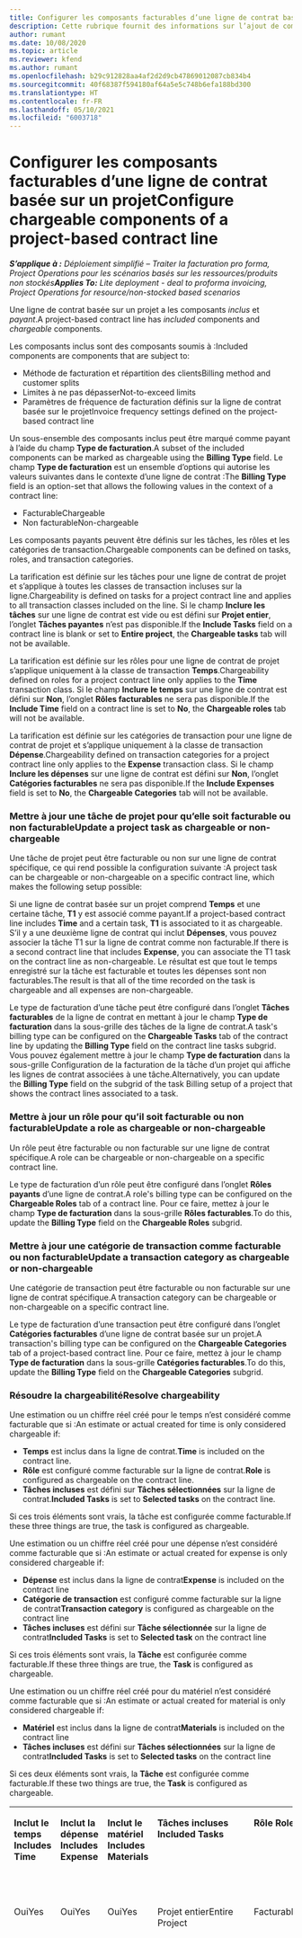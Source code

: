 ```yaml
---
title: Configurer les composants facturables d’une ligne de contrat basée sur un projet
description: Cette rubrique fournit des informations sur l’ajout de composants facturables aux lignes de contrat dans Project Operations.
author: rumant
ms.date: 10/08/2020
ms.topic: article
ms.reviewer: kfend
ms.author: rumant
ms.openlocfilehash: b29c912828aa4af2d2d9cb47869012087cb834b4
ms.sourcegitcommit: 40f68387f594180af64a5e5c748b6efa188bd300
ms.translationtype: HT
ms.contentlocale: fr-FR
ms.lasthandoff: 05/10/2021
ms.locfileid: "6003718"
---
```

# <a name="configure-chargeable-components-of-a-project-based-contract-line"></a><span data-ttu-id="6a28e-103">Configurer les composants facturables d’une ligne de contrat basée sur un projet</span><span class="sxs-lookup"><span data-stu-id="6a28e-103">Configure chargeable components of a project-based contract line</span></span>

<span data-ttu-id="6a28e-104">_**S’applique à :** Déploiement simplifié – Traiter la facturation pro forma, Project Operations pour les scénarios basés sur les ressources/produits non stockés_</span><span class="sxs-lookup"><span data-stu-id="6a28e-104">_**Applies To:** Lite deployment - deal to proforma invoicing, Project Operations for resource/non-stocked based scenarios_</span></span>

<span data-ttu-id="6a28e-105">Une ligne de contrat basée sur un projet a les composants *inclus* et *payant*.</span><span class="sxs-lookup"><span data-stu-id="6a28e-105">A project-based contract line has *included* components and *chargeable* components.</span></span>

<span data-ttu-id="6a28e-106">Les composants inclus sont des composants soumis à :</span><span class="sxs-lookup"><span data-stu-id="6a28e-106">Included components are components that are subject to:</span></span>

  - <span data-ttu-id="6a28e-107">Méthode de facturation et répartition des clients</span><span class="sxs-lookup"><span data-stu-id="6a28e-107">Billing method and customer splits</span></span>
  - <span data-ttu-id="6a28e-108">Limites à ne pas dépasser</span><span class="sxs-lookup"><span data-stu-id="6a28e-108">Not-to-exceed limits</span></span> 
  - <span data-ttu-id="6a28e-109">Paramètres de fréquence de facturation définis sur la ligne de contrat basée sur le projet</span><span class="sxs-lookup"><span data-stu-id="6a28e-109">Invoice frequency settings defined on the project-based contract line</span></span>

<span data-ttu-id="6a28e-110">Un sous-ensemble des composants inclus peut être marqué comme payant à l’aide du champ **Type de facturation**.</span><span class="sxs-lookup"><span data-stu-id="6a28e-110">A subset of the included components can be marked as chargeable using the **Billing Type** field.</span></span> <span data-ttu-id="6a28e-111">Le champ **Type de facturation** est un ensemble d’options qui autorise les valeurs suivantes dans le contexte d’une ligne de contrat :</span><span class="sxs-lookup"><span data-stu-id="6a28e-111">The **Billing Type** field is an option-set that allows the following values in the context of a contract line:</span></span>

  - <span data-ttu-id="6a28e-112">Facturable</span><span class="sxs-lookup"><span data-stu-id="6a28e-112">Chargeable</span></span>
  - <span data-ttu-id="6a28e-113">Non facturable</span><span class="sxs-lookup"><span data-stu-id="6a28e-113">Non-chargeable</span></span>

<span data-ttu-id="6a28e-114">Les composants payants peuvent être définis sur les tâches, les rôles et les catégories de transaction.</span><span class="sxs-lookup"><span data-stu-id="6a28e-114">Chargeable components can be defined on tasks, roles, and transaction categories.</span></span>

<span data-ttu-id="6a28e-115">La tarification est définie sur les tâches pour une ligne de contrat de projet et s’applique à toutes les classes de transaction incluses sur la ligne.</span><span class="sxs-lookup"><span data-stu-id="6a28e-115">Chargeability is defined on tasks for a project contract line and applies to all transaction classes included on the line.</span></span> <span data-ttu-id="6a28e-116">Si le champ **Inclure les tâches** sur une ligne de contrat est vide ou est défini sur **Projet entier**, l’onglet **Tâches payantes** n’est pas disponible.</span><span class="sxs-lookup"><span data-stu-id="6a28e-116">If the **Include Tasks** field on a contract line is blank or set to **Entire project**, the **Chargeable tasks** tab will not be available.</span></span>

<span data-ttu-id="6a28e-117">La tarification est définie sur les rôles pour une ligne de contrat de projet s’applique uniquement à la classe de transaction **Temps**.</span><span class="sxs-lookup"><span data-stu-id="6a28e-117">Chargeability defined on roles for a project contract line only applies to the **Time** transaction class.</span></span> <span data-ttu-id="6a28e-118">Si le champ **Inclure le temps** sur une ligne de contrat est défini sur **Non**, l’onglet **Rôles facturables** ne sera pas disponible.</span><span class="sxs-lookup"><span data-stu-id="6a28e-118">If the **Include Time** field on a contract line is set to **No**, the **Chargeable roles** tab will not be available.</span></span>

<span data-ttu-id="6a28e-119">La tarification est définie sur les catégories de transaction pour une ligne de contrat de projet et s’applique uniquement à la classe de transaction **Dépense**.</span><span class="sxs-lookup"><span data-stu-id="6a28e-119">Chargeability defined on transaction categories for a project contract line only applies to the **Expense** transaction class.</span></span> <span data-ttu-id="6a28e-120">Si le champ **Inclure les dépenses** sur une ligne de contrat est défini sur **Non**, l’onglet **Catégories facturables** ne sera pas disponible.</span><span class="sxs-lookup"><span data-stu-id="6a28e-120">If the **Include Expenses** field is set to **No**, the **Chargeable Categories** tab will not be available.</span></span>

### <a name="update-a-project-task-as-chargeable-or-non-chargeable"></a><span data-ttu-id="6a28e-121">Mettre à jour une tâche de projet pour qu’elle soit facturable ou non facturable</span><span class="sxs-lookup"><span data-stu-id="6a28e-121">Update a project task as chargeable or non-chargeable</span></span>

<span data-ttu-id="6a28e-122">Une tâche de projet peut être facturable ou non sur une ligne de contrat spécifique, ce qui rend possible la configuration suivante :</span><span class="sxs-lookup"><span data-stu-id="6a28e-122">A project task can be chargeable or non-chargeable on a specific contract line, which makes the following setup possible:</span></span>

<span data-ttu-id="6a28e-123">Si une ligne de contrat basée sur un projet comprend **Temps** et une certaine tâche, **T1** y est associé comme payant.</span><span class="sxs-lookup"><span data-stu-id="6a28e-123">If a project-based contract line includes **Time** and a certain task, **T1** is associated to it as chargeable.</span></span> <span data-ttu-id="6a28e-124">S’il y a une deuxième ligne de contrat qui inclut **Dépenses**, vous pouvez associer la tâche T1 sur la ligne de contrat comme non facturable.</span><span class="sxs-lookup"><span data-stu-id="6a28e-124">If there is a second contract line that includes **Expense**, you can associate the T1 task on the contract line as non-chargeable.</span></span> <span data-ttu-id="6a28e-125">Le résultat est que tout le temps enregistré sur la tâche est facturable et toutes les dépenses sont non facturables.</span><span class="sxs-lookup"><span data-stu-id="6a28e-125">The result is that all of the time recorded on the task is chargeable and all expenses are non-chargeable.</span></span>

<span data-ttu-id="6a28e-126">Le type de facturation d’une tâche peut être configuré dans l’onglet **Tâches facturables** de la ligne de contrat en mettant à jour le champ **Type de facturation** dans la sous-grille des tâches de la ligne de contrat.</span><span class="sxs-lookup"><span data-stu-id="6a28e-126">A task's billing type can be configured on the **Chargeable Tasks** tab of the contract line by updating the **Billing Type** field on the contract line tasks subgrid.</span></span> <span data-ttu-id="6a28e-127">Vous pouvez également mettre à jour le champ **Type de facturation** dans la sous-grille Configuration de la facturation de la tâche d’un projet qui affiche les lignes de contrat associées à une tâche.</span><span class="sxs-lookup"><span data-stu-id="6a28e-127">Alternatively, you can update the **Billing Type** field on the subgrid of the task Billing setup of a project that shows the contract lines associated to a task.</span></span>

### <a name="update-a-role-as-chargeable-or-non-chargeable"></a><span data-ttu-id="6a28e-128">Mettre à jour un rôle pour qu’il soit facturable ou non facturable</span><span class="sxs-lookup"><span data-stu-id="6a28e-128">Update a role as chargeable or non-chargeable</span></span>

<span data-ttu-id="6a28e-129">Un rôle peut être facturable ou non facturable sur une ligne de contrat spécifique.</span><span class="sxs-lookup"><span data-stu-id="6a28e-129">A role can be chargeable or non-chargeable on a specific contract line.</span></span>

<span data-ttu-id="6a28e-130">Le type de facturation d’un rôle peut être configuré dans l’onglet **Rôles payants** d’une ligne de contrat.</span><span class="sxs-lookup"><span data-stu-id="6a28e-130">A role's billing type can be configured on the **Chargeable Roles** tab of a contract line.</span></span> <span data-ttu-id="6a28e-131">Pour ce faire, mettez à jour le champ **Type de facturation** dans la sous-grille **Rôles facturables**.</span><span class="sxs-lookup"><span data-stu-id="6a28e-131">To do this, update the **Billing Type** field on the **Chargeable Roles** subgrid.</span></span>

### <a name="update-a-transaction-category-as-chargeable-or-non-chargeable"></a><span data-ttu-id="6a28e-132">Mettre à jour une catégorie de transaction comme facturable ou non facturable</span><span class="sxs-lookup"><span data-stu-id="6a28e-132">Update a transaction category as chargeable or non-chargeable</span></span>

<span data-ttu-id="6a28e-133">Une catégorie de transaction peut être facturable ou non facturable sur une ligne de contrat spécifique.</span><span class="sxs-lookup"><span data-stu-id="6a28e-133">A transaction category can be chargeable or non-chargeable on a specific contract line.</span></span>

<span data-ttu-id="6a28e-134">Le type de facturation d’une transaction peut être configuré dans l’onglet **Catégories facturables** d’une ligne de contrat basée sur un projet.</span><span class="sxs-lookup"><span data-stu-id="6a28e-134">A transaction's billing type can be configured on the **Chargeable Categories** tab of a project-based contract line.</span></span> <span data-ttu-id="6a28e-135">Pour ce faire, mettez à jour le champ **Type de facturation** dans la sous-grille **Catégories facturables**.</span><span class="sxs-lookup"><span data-stu-id="6a28e-135">To do this, update the **Billing Type** field on the **Chargeable Categories** subgrid.</span></span>

### <a name="resolve-chargeability"></a><span data-ttu-id="6a28e-136">Résoudre la chargeabilité</span><span class="sxs-lookup"><span data-stu-id="6a28e-136">Resolve chargeability</span></span>

<span data-ttu-id="6a28e-137">Une estimation ou un chiffre réel créé pour le temps n’est considéré comme facturable que si :</span><span class="sxs-lookup"><span data-stu-id="6a28e-137">An estimate or actual created for time is only considered chargeable if:</span></span>

   - <span data-ttu-id="6a28e-138">**Temps** est inclus dans la ligne de contrat.</span><span class="sxs-lookup"><span data-stu-id="6a28e-138">**Time** is included on the contract line.</span></span>
   - <span data-ttu-id="6a28e-139">**Rôle** est configuré comme facturable sur la ligne de contrat.</span><span class="sxs-lookup"><span data-stu-id="6a28e-139">**Role** is configured as chargeable on the contract line.</span></span>
   - <span data-ttu-id="6a28e-140">**Tâches incluses** est défini sur **Tâches sélectionnées** sur la ligne de contrat.</span><span class="sxs-lookup"><span data-stu-id="6a28e-140">**Included Tasks** is set to **Selected tasks** on the contract line.</span></span>
 
 <span data-ttu-id="6a28e-141">Si ces trois éléments sont vrais, la tâche est configurée comme facturable.</span><span class="sxs-lookup"><span data-stu-id="6a28e-141">If these three things are true, the task is configured as chargeable.</span></span> 

<span data-ttu-id="6a28e-142">Une estimation ou un chiffre réel créé pour une dépense n’est considéré comme facturable que si :</span><span class="sxs-lookup"><span data-stu-id="6a28e-142">An estimate or actual created for expense is only considered chargeable if:</span></span>

   - <span data-ttu-id="6a28e-143">**Dépense** est inclus dans la ligne de contrat</span><span class="sxs-lookup"><span data-stu-id="6a28e-143">**Expense** is included on the contract line</span></span>
   - <span data-ttu-id="6a28e-144">**Catégorie de transaction** est configuré comme facturable sur la ligne de contrat</span><span class="sxs-lookup"><span data-stu-id="6a28e-144">**Transaction category** is configured as chargeable on the contract line</span></span>
   - <span data-ttu-id="6a28e-145">**Tâches incluses** est défini sur **Tâche sélectionnée** sur la ligne de contrat</span><span class="sxs-lookup"><span data-stu-id="6a28e-145">**Included Tasks** is set to **Selected task** on the contract line</span></span>
  
 <span data-ttu-id="6a28e-146">Si ces trois éléments sont vrais, la **Tâche** est configurée comme facturable.</span><span class="sxs-lookup"><span data-stu-id="6a28e-146">If these three things are true, the **Task** is configured as chargeable.</span></span> 

<span data-ttu-id="6a28e-147">Une estimation ou un chiffre réel créé pour du matériel n’est considéré comme facturable que si :</span><span class="sxs-lookup"><span data-stu-id="6a28e-147">An estimate or actual created for material is only considered chargeable if:</span></span>

   - <span data-ttu-id="6a28e-148">**Matériel** est inclus dans la ligne de contrat</span><span class="sxs-lookup"><span data-stu-id="6a28e-148">**Materials** is included on the contract line</span></span>
   - <span data-ttu-id="6a28e-149">**Tâches incluses** est défini sur **Tâches sélectionnées** sur la ligne de contrat</span><span class="sxs-lookup"><span data-stu-id="6a28e-149">**Included Tasks** is set to **Selected tasks** on the contract line</span></span>

<span data-ttu-id="6a28e-150">Si ces deux éléments sont vrais, la **Tâche** est configurée comme facturable.</span><span class="sxs-lookup"><span data-stu-id="6a28e-150">If these two things are true, the **Task** is configured as chargeable.</span></span> 

<table border="0" cellspacing="0" cellpadding="0">
    <tbody>
        <tr>
            <td width="70" valign="top">
                <p><span data-ttu-id="6a28e-151">
                    <strong>Inclut le temps</strong>
                </span><span class="sxs-lookup"><span data-stu-id="6a28e-151">
                    <strong>Includes Time</strong>
                </span></span></p>
            </td>
            <td width="78" valign="top">
                <p><span data-ttu-id="6a28e-152">
                    <strong>Inclut la dépense</strong>
                    <strong></strong>
                </span><span class="sxs-lookup"><span data-stu-id="6a28e-152">
                    <strong>Includes Expense</strong>
                    <strong></strong>
                </span></span></p>
            </td>
            <td width="63" valign="top">
                <p><span data-ttu-id="6a28e-153">
                    <strong>Inclut le matériel</strong>
                    <strong></strong>
                </span><span class="sxs-lookup"><span data-stu-id="6a28e-153">
                    <strong>Includes Materials</strong>
                    <strong></strong>
                </span></span></p>
            </td>
            <td width="75" valign="top">
                <p><span data-ttu-id="6a28e-154">
                    <strong>Tâches incluses</strong>
                    <strong></strong>
                </span><span class="sxs-lookup"><span data-stu-id="6a28e-154">
                    <strong>Included Tasks</strong>
                    <strong></strong>
                </span></span></p>
            </td>
            <td width="65" valign="top">
                <p><span data-ttu-id="6a28e-155">
                    <strong>Rôle</strong>
                    <strong></strong>
                </span><span class="sxs-lookup"><span data-stu-id="6a28e-155">
                    <strong>Role</strong>
                    <strong></strong>
                </span></span></p>
            </td>
            <td width="70" valign="top">
                <p><span data-ttu-id="6a28e-156">
                    <strong>Catégorie</strong>
                    <strong></strong>
                </span><span class="sxs-lookup"><span data-stu-id="6a28e-156">
                    <strong>Category</strong>
                    <strong></strong>
                </span></span></p>
            </td>
            <td width="65" valign="top">
                <p><span data-ttu-id="6a28e-157">
                    <strong>Tâche</strong>
                    <strong></strong>
                </span><span class="sxs-lookup"><span data-stu-id="6a28e-157">
                    <strong>Task</strong>
                    <strong></strong>
                </span></span></p>
            </td>
            <td width="350" valign="top">
                <p><span data-ttu-id="6a28e-158">
                    <strong>Impact sur le fait que l’élément soit facturable</strong>
                </span><span class="sxs-lookup"><span data-stu-id="6a28e-158">
                    <strong>Chargeability impact</strong>
                </span></span></p>
            </td>
        </tr>
        <tr>
            <td width="70" valign="top">
                <p>
<span data-ttu-id="6a28e-159">Oui</span><span class="sxs-lookup"><span data-stu-id="6a28e-159">Yes</span></span> </p>
            </td>
            <td width="78" valign="top">
                <p>
<span data-ttu-id="6a28e-160">Oui</span><span class="sxs-lookup"><span data-stu-id="6a28e-160">Yes</span></span> </p>
            </td>
            <td width="63" valign="top">
                <p>
<span data-ttu-id="6a28e-161">Oui</span><span class="sxs-lookup"><span data-stu-id="6a28e-161">Yes</span></span> </p>
            </td>
            <td width="75" valign="top">
                <p>
<span data-ttu-id="6a28e-162">Projet entier</span><span class="sxs-lookup"><span data-stu-id="6a28e-162">Entire Project</span></span> </p>
            </td>
            <td width="65" valign="top">
                <p>
<span data-ttu-id="6a28e-163">Facturable</span><span class="sxs-lookup"><span data-stu-id="6a28e-163">Chargeable</span></span> </p>
            </td>
            <td width="70" valign="top">
                <p>
<span data-ttu-id="6a28e-164">Facturable</span><span class="sxs-lookup"><span data-stu-id="6a28e-164">Chargeable</span></span> </p>
            </td>
            <td width="65" valign="top">
                <p>
<span data-ttu-id="6a28e-165">Impossible à définir</span><span class="sxs-lookup"><span data-stu-id="6a28e-165">Can't be set</span></span> </p>
            </td>
            <td width="350" valign="top">
                <p>
<span data-ttu-id="6a28e-166">Facturation à partir du chiffre réel de temps : <strong>Facturable</strong>
                </span><span class="sxs-lookup"><span data-stu-id="6a28e-166">Billing on a time actual: <strong>Chargeable</strong>
                </span></span></p>
                <p>
<span data-ttu-id="6a28e-167">Type de facturation à partir du chiffre réel de dépenses : <strong>Facturable</strong>
                </span><span class="sxs-lookup"><span data-stu-id="6a28e-167">Billing type on expense actual: <strong>Chargeable</strong>
                </span></span></p>
                <p>
<span data-ttu-id="6a28e-168">Type de facturation à partir du chiffre réel de matériel : <strong>Facturable</strong>
                </span><span class="sxs-lookup"><span data-stu-id="6a28e-168">Billing type on material actual: <strong>Chargeable</strong>
                </span></span></p>
            </td>
        </tr>
        <tr>
            <td width="70" valign="top">
                <p>
<span data-ttu-id="6a28e-169">Oui</span><span class="sxs-lookup"><span data-stu-id="6a28e-169">Yes</span></span> </p>
            </td>
            <td width="78" valign="top">
                <p>
<span data-ttu-id="6a28e-170">Oui</span><span class="sxs-lookup"><span data-stu-id="6a28e-170">Yes</span></span> </p>
            </td>
            <td width="63" valign="top">
                <p>
<span data-ttu-id="6a28e-171">Oui</span><span class="sxs-lookup"><span data-stu-id="6a28e-171">Yes</span></span> </p>
            </td>
            <td width="75" valign="top">
                <p>
<span data-ttu-id="6a28e-172">Tâches sélectionnées uniquement</span><span class="sxs-lookup"><span data-stu-id="6a28e-172">Selected tasks only</span></span> </p>
            </td>
            <td width="65" valign="top">
                <p>
<span data-ttu-id="6a28e-173">Facturable</span><span class="sxs-lookup"><span data-stu-id="6a28e-173">Chargeable</span></span> </p>
            </td>
            <td width="70" valign="top">
                <p>
<span data-ttu-id="6a28e-174">Facturable</span><span class="sxs-lookup"><span data-stu-id="6a28e-174">Chargeable</span></span> </p>
            </td>
            <td width="65" valign="top">
                <p>
<span data-ttu-id="6a28e-175">Facturable</span><span class="sxs-lookup"><span data-stu-id="6a28e-175">Chargeable</span></span> </p>
            </td>
            <td width="350" valign="top">
                <p>
<span data-ttu-id="6a28e-176">Facturation à partir du chiffre réel de temps : <strong>Facturable</strong>
                </span><span class="sxs-lookup"><span data-stu-id="6a28e-176">Billing on a time actual: <strong>Chargeable</strong>
                </span></span></p>
                <p>
<span data-ttu-id="6a28e-177">Type de facturation à partir du chiffre réel de dépenses : <strong>Facturable</strong>
                </span><span class="sxs-lookup"><span data-stu-id="6a28e-177">Billing type on expense actual: <strong>Chargeable</strong>
                </span></span></p>
                <p>
<span data-ttu-id="6a28e-178">Type de facturation à partir du chiffre réel de matériel : <strong>Facturable</strong>
                </span><span class="sxs-lookup"><span data-stu-id="6a28e-178">Billing type on material actual: <strong>Chargeable</strong>
                </span></span></p>
            </td>
        </tr>
        <tr>
            <td width="70" valign="top">
                <p>
<span data-ttu-id="6a28e-179">Oui</span><span class="sxs-lookup"><span data-stu-id="6a28e-179">Yes</span></span> </p>
            </td>
            <td width="78" valign="top">
                <p>
<span data-ttu-id="6a28e-180">Oui</span><span class="sxs-lookup"><span data-stu-id="6a28e-180">Yes</span></span> </p>
            </td>
            <td width="63" valign="top">
                <p>
<span data-ttu-id="6a28e-181">Oui</span><span class="sxs-lookup"><span data-stu-id="6a28e-181">Yes</span></span> </p>
            </td>
            <td width="75" valign="top">
                <p>
<span data-ttu-id="6a28e-182">Tâches sélectionnées uniquement</span><span class="sxs-lookup"><span data-stu-id="6a28e-182">Selected tasks only</span></span> </p>
            </td>
            <td width="65" valign="top">
                <p><span data-ttu-id="6a28e-183">
                    <strong>Non facturable</strong>
                </span><span class="sxs-lookup"><span data-stu-id="6a28e-183">
                    <strong>Non - Chargeable</strong>
                </span></span></p>
            </td>
            <td width="70" valign="top">
                <p>
<span data-ttu-id="6a28e-184">Facturable</span><span class="sxs-lookup"><span data-stu-id="6a28e-184">Chargeable</span></span> </p>
            </td>
            <td width="65" valign="top">
                <p>
<span data-ttu-id="6a28e-185">Facturable</span><span class="sxs-lookup"><span data-stu-id="6a28e-185">Chargeable</span></span> </p>
            </td>
            <td width="350" valign="top">
                <p>
<span data-ttu-id="6a28e-186">Facturation à partir du chiffre réel de temps : <strong>Non facturable</strong>
                </span><span class="sxs-lookup"><span data-stu-id="6a28e-186">Billing on a time actual: <strong>Non-Chargeable</strong>
                </span></span></p>
                <p>
<span data-ttu-id="6a28e-187">Type de facturation sur les dépenses réelles : facturable</span><span class="sxs-lookup"><span data-stu-id="6a28e-187">Billing type on expense actual: Chargeable</span></span> </p>
                <p>
<span data-ttu-id="6a28e-188">Type de facturation à partir du chiffre réel de matériel : Facturable</span><span class="sxs-lookup"><span data-stu-id="6a28e-188">Billing type on material actual: Chargeable</span></span> </p>
            </td>
        </tr>
        <tr>
            <td width="70" valign="top">
                <p>
<span data-ttu-id="6a28e-189">Oui</span><span class="sxs-lookup"><span data-stu-id="6a28e-189">Yes</span></span> </p>
            </td>
            <td width="78" valign="top">
                <p>
<span data-ttu-id="6a28e-190">Oui</span><span class="sxs-lookup"><span data-stu-id="6a28e-190">Yes</span></span> </p>
            </td>
            <td width="63" valign="top">
                <p>
<span data-ttu-id="6a28e-191">Oui</span><span class="sxs-lookup"><span data-stu-id="6a28e-191">Yes</span></span> </p>
            </td>
            <td width="75" valign="top">
                <p>
<span data-ttu-id="6a28e-192">Tâches sélectionnées uniquement</span><span class="sxs-lookup"><span data-stu-id="6a28e-192">Selected tasks only</span></span> </p>
            </td>
            <td width="65" valign="top">
                <p>
<span data-ttu-id="6a28e-193">Facturable</span><span class="sxs-lookup"><span data-stu-id="6a28e-193">Chargeable</span></span> </p>
            </td>
            <td width="70" valign="top">
                <p>
<span data-ttu-id="6a28e-194">Facturable</span><span class="sxs-lookup"><span data-stu-id="6a28e-194">Chargeable</span></span> </p>
            </td>
            <td width="65" valign="top">
                <p><span data-ttu-id="6a28e-195">
                    <strong>Non facturable</strong>
                </span><span class="sxs-lookup"><span data-stu-id="6a28e-195">
                    <strong>Non-Chargeable</strong>
                </span></span></p>
            </td>
            <td width="350" valign="top">
                <p>
<span data-ttu-id="6a28e-196">Facturation à partir du chiffre réel de temps : <strong>Non facturable</strong>
                </span><span class="sxs-lookup"><span data-stu-id="6a28e-196">Billing on a time actual: <strong>Non-Chargeable</strong>
                </span></span></p>
                <p>
<span data-ttu-id="6a28e-197">Type de facturation à partir du chiffre réel de dépenses : <strong>Non facturable</strong>
                </span><span class="sxs-lookup"><span data-stu-id="6a28e-197">Billing type on expense actual: <strong>Non-Chargeable</strong>
                </span></span></p>
                <p>
<span data-ttu-id="6a28e-198">Type de facturation à partir du chiffre réel de matériel : <strong>Non facturable</strong>
                </span><span class="sxs-lookup"><span data-stu-id="6a28e-198">Billing type on material actual: <strong>Non-Chargeable</strong>
                </span></span></p>
            </td>
        </tr>
        <tr>
            <td width="70" valign="top">
                <p>
<span data-ttu-id="6a28e-199">Oui</span><span class="sxs-lookup"><span data-stu-id="6a28e-199">Yes</span></span> </p>
            </td>
            <td width="78" valign="top">
                <p>
<span data-ttu-id="6a28e-200">Oui</span><span class="sxs-lookup"><span data-stu-id="6a28e-200">Yes</span></span> </p>
            </td>
            <td width="63" valign="top">
                <p>
<span data-ttu-id="6a28e-201">Oui</span><span class="sxs-lookup"><span data-stu-id="6a28e-201">Yes</span></span> </p>
            </td>
            <td width="75" valign="top">
                <p>
<span data-ttu-id="6a28e-202">Tâches sélectionnées uniquement</span><span class="sxs-lookup"><span data-stu-id="6a28e-202">Selected tasks only</span></span> </p>
            </td>
            <td width="65" valign="top">
                <p><span data-ttu-id="6a28e-203">
                    <strong>Non facturable</strong>
                </span><span class="sxs-lookup"><span data-stu-id="6a28e-203">
                    <strong>Non-Chargeable</strong>
                </span></span></p>
            </td>
            <td width="70" valign="top">
                <p>
<span data-ttu-id="6a28e-204">Facturable</span><span class="sxs-lookup"><span data-stu-id="6a28e-204">Chargeable</span></span> </p>
            </td>
            <td width="65" valign="top">
                <p><span data-ttu-id="6a28e-205">
                    <strong>Non facturable</strong>
                </span><span class="sxs-lookup"><span data-stu-id="6a28e-205">
                    <strong>Non- Chargeable</strong>
                </span></span></p>
            </td>
            <td width="350" valign="top">
                <p>
<span data-ttu-id="6a28e-206">Facturation à partir du chiffre réel de temps : <strong>Non facturable</strong>
                </span><span class="sxs-lookup"><span data-stu-id="6a28e-206">Billing on a time actual: <strong>Non-Chargeable</strong>
                </span></span></p>
                <p>
<span data-ttu-id="6a28e-207">Type de facturation à partir du chiffre réel de dépenses : <strong>Non facturable</strong>
                </span><span class="sxs-lookup"><span data-stu-id="6a28e-207">Billing type on expense actual: <strong>Non-Chargeable</strong>
                </span></span></p>
                <p>
<span data-ttu-id="6a28e-208">Type de facturation à partir du chiffre réel de matériel : <strong>Non facturable</strong>
                </span><span class="sxs-lookup"><span data-stu-id="6a28e-208">Billing type on material actual: <strong> Non-Chargeable</strong>
                </span></span></p>
            </td>
        </tr>
        <tr>
            <td width="70" valign="top">
                <p>
<span data-ttu-id="6a28e-209">Oui</span><span class="sxs-lookup"><span data-stu-id="6a28e-209">Yes</span></span> </p>
            </td>
            <td width="78" valign="top">
                <p>
<span data-ttu-id="6a28e-210">Oui</span><span class="sxs-lookup"><span data-stu-id="6a28e-210">Yes</span></span> </p>
            </td>
            <td width="63" valign="top">
                <p>
<span data-ttu-id="6a28e-211">Oui</span><span class="sxs-lookup"><span data-stu-id="6a28e-211">Yes</span></span> </p>
            </td>
            <td width="75" valign="top">
                <p>
<span data-ttu-id="6a28e-212">Tâches sélectionnées uniquement</span><span class="sxs-lookup"><span data-stu-id="6a28e-212">Selected tasks only</span></span> </p>
            </td>
            <td width="65" valign="top">
                <p><span data-ttu-id="6a28e-213">
                    <strong>Non facturable</strong>
                </span><span class="sxs-lookup"><span data-stu-id="6a28e-213">
                    <strong>Non-Chargeable</strong>
                </span></span></p>
            </td>
            <td width="70" valign="top">
                <p><span data-ttu-id="6a28e-214">
                    <strong>Non facturable</strong>
                </span><span class="sxs-lookup"><span data-stu-id="6a28e-214">
                    <strong>Non-Chargeable</strong>
                </span></span></p>
            </td>
            <td width="65" valign="top">
                <p>
<span data-ttu-id="6a28e-215">Facturable</span><span class="sxs-lookup"><span data-stu-id="6a28e-215">Chargeable</span></span> </p>
            </td>
            <td width="350" valign="top">
                <p>
<span data-ttu-id="6a28e-216">Facturation à partir du chiffre réel de temps : <strong>Non facturable</strong>
                </span><span class="sxs-lookup"><span data-stu-id="6a28e-216">Billing on a time actual: <strong>Non-Chargeable</strong>
                </span></span></p>
                <p>
<span data-ttu-id="6a28e-217">Type de facturation à partir du chiffre réel de dépenses : <strong>Non facturable</strong>
                </span><span class="sxs-lookup"><span data-stu-id="6a28e-217">Billing type on expense actual: <strong> Non-Chargeable</strong>
                </span></span></p>
                <p>
<span data-ttu-id="6a28e-218">Type de facturation à partir du chiffre réel de matériel : Facturable</span><span class="sxs-lookup"><span data-stu-id="6a28e-218">Billing type on material actual: Chargeable</span></span> </p>
            </td>
        </tr>
        <tr>
            <td width="70" valign="top">
                <p><span data-ttu-id="6a28e-219">
                    <strong>No</strong>
                </span><span class="sxs-lookup"><span data-stu-id="6a28e-219">
                    <strong>No</strong>
                </span></span></p>
            </td>
            <td width="78" valign="top">
                <p>
<span data-ttu-id="6a28e-220">Oui</span><span class="sxs-lookup"><span data-stu-id="6a28e-220">Yes</span></span> </p>
            </td>
            <td width="63" valign="top">
                <p>
<span data-ttu-id="6a28e-221">Oui</span><span class="sxs-lookup"><span data-stu-id="6a28e-221">Yes</span></span> </p>
            </td>
            <td width="75" valign="top">
                <p>
<span data-ttu-id="6a28e-222">Projet entier</span><span class="sxs-lookup"><span data-stu-id="6a28e-222">Entire Project</span></span> </p>
            </td>
            <td width="65" valign="top">
                <p>
<span data-ttu-id="6a28e-223">Impossible à définir</span><span class="sxs-lookup"><span data-stu-id="6a28e-223">Can't be set</span></span> </p>
            </td>
            <td width="70" valign="top">
                <p><span data-ttu-id="6a28e-224">
                    <strong>Facturable</strong>
                </span><span class="sxs-lookup"><span data-stu-id="6a28e-224">
                    <strong>Chargeable</strong>
                </span></span></p>
            </td>
            <td width="65" valign="top">
                <p>
<span data-ttu-id="6a28e-225">Impossible à définir</span><span class="sxs-lookup"><span data-stu-id="6a28e-225">Can't be set</span></span> </p>
            </td>
            <td width="350" valign="top">
                <p>
<span data-ttu-id="6a28e-226">Facturation à partir du chiffre réel de temps : <strong>Non disponible</strong>
                </span><span class="sxs-lookup"><span data-stu-id="6a28e-226">Billing on a time actual: <strong>Not available</strong>
                </span></span></p>
                <p>
<span data-ttu-id="6a28e-227">Type de facturation sur les dépenses réelles : facturable</span><span class="sxs-lookup"><span data-stu-id="6a28e-227">Billing type on expense actual: Chargeable</span></span> </p>
                <p>
<span data-ttu-id="6a28e-228">Type de facturation à partir du chiffre réel de matériel : Facturable</span><span class="sxs-lookup"><span data-stu-id="6a28e-228">Billing type on material actual: Chargeable</span></span> </p>
            </td>
        </tr>
        <tr>
            <td width="70" valign="top">
                <p><span data-ttu-id="6a28e-229">
                    <strong>No</strong>
                </span><span class="sxs-lookup"><span data-stu-id="6a28e-229">
                    <strong>No</strong>
                </span></span></p>
            </td>
            <td width="78" valign="top">
                <p>
<span data-ttu-id="6a28e-230">Oui</span><span class="sxs-lookup"><span data-stu-id="6a28e-230">Yes</span></span> </p>
            </td>
            <td width="63" valign="top">
                <p>
<span data-ttu-id="6a28e-231">Oui</span><span class="sxs-lookup"><span data-stu-id="6a28e-231">Yes</span></span> </p>
            </td>
            <td width="75" valign="top">
                <p>
<span data-ttu-id="6a28e-232">Projet entier</span><span class="sxs-lookup"><span data-stu-id="6a28e-232">Entire Project</span></span> </p>
            </td>
            <td width="65" valign="top">
                <p>
<span data-ttu-id="6a28e-233">Impossible à définir</span><span class="sxs-lookup"><span data-stu-id="6a28e-233">Can't be set</span></span> </p>
            </td>
            <td width="70" valign="top">
                <p><span data-ttu-id="6a28e-234">
                    <strong>Non facturable</strong>
                </span><span class="sxs-lookup"><span data-stu-id="6a28e-234">
                    <strong>Non-Chargeable</strong>
                </span></span></p>
            </td>
            <td width="65" valign="top">
                <p>
<span data-ttu-id="6a28e-235">Impossible à définir</span><span class="sxs-lookup"><span data-stu-id="6a28e-235">Can't be set</span></span> </p>
            </td>
            <td width="350" valign="top">
                <p>
<span data-ttu-id="6a28e-236">Facturation à partir du chiffre réel de temps : <strong>Non disponible</strong>
                </span><span class="sxs-lookup"><span data-stu-id="6a28e-236">Billing on a time actual: <strong>Not available</strong>
                </span></span></p>
                <p>
<span data-ttu-id="6a28e-237">Type de facturation à partir du chiffre réel de dépenses : <strong>Non facturable</strong>
                </span><span class="sxs-lookup"><span data-stu-id="6a28e-237">Billing type on expense actual: <strong> Non-chargeable</strong>
                </span></span></p>
                <p>
<span data-ttu-id="6a28e-238">Type de facturation à partir du chiffre réel de matériel : Facturable</span><span class="sxs-lookup"><span data-stu-id="6a28e-238">Billing type on material actual: Chargeable</span></span> </p>
            </td>
        </tr>
        <tr>
            <td width="70" valign="top">
                <p>
<span data-ttu-id="6a28e-239">Oui</span><span class="sxs-lookup"><span data-stu-id="6a28e-239">Yes</span></span> </p>
            </td>
            <td width="78" valign="top">
                <p><span data-ttu-id="6a28e-240">
                    <strong>No</strong>
                </span><span class="sxs-lookup"><span data-stu-id="6a28e-240">
                    <strong>No</strong>
                </span></span></p>
            </td>
            <td width="63" valign="top">
                <p>
<span data-ttu-id="6a28e-241">Oui</span><span class="sxs-lookup"><span data-stu-id="6a28e-241">Yes</span></span> </p>
            </td>
            <td width="75" valign="top">
                <p>
<span data-ttu-id="6a28e-242">Projet entier</span><span class="sxs-lookup"><span data-stu-id="6a28e-242">Entire Project</span></span> </p>
            </td>
            <td width="65" valign="top">
                <p>
<span data-ttu-id="6a28e-243">Facturable</span><span class="sxs-lookup"><span data-stu-id="6a28e-243">Chargeable</span></span> </p>
            </td>
            <td width="70" valign="top">
                <p>
<span data-ttu-id="6a28e-244">Impossible à définir</span><span class="sxs-lookup"><span data-stu-id="6a28e-244">Can't be set</span></span> </p>
            </td>
            <td width="65" valign="top">
                <p>
<span data-ttu-id="6a28e-245">Impossible à définir</span><span class="sxs-lookup"><span data-stu-id="6a28e-245">Can't be set</span></span> </p>
            </td>
            <td width="350" valign="top">
                <p>
<span data-ttu-id="6a28e-246">Facturation à l’heure actuelle : Facturable</span><span class="sxs-lookup"><span data-stu-id="6a28e-246">Billing on a time actual: Chargeable</span></span> </p>
                <p>
<span data-ttu-id="6a28e-247">Type de facturation à partir du chiffre réel de dépenses : <strong>Non disponible</strong>
                </span><span class="sxs-lookup"><span data-stu-id="6a28e-247">Billing type on expense actual:<strong> Not available</strong>
                </span></span></p>
                <p>
<span data-ttu-id="6a28e-248">Type de facturation à partir du chiffre réel de matériel : Facturable</span><span class="sxs-lookup"><span data-stu-id="6a28e-248">Billing type on material actual: Chargeable</span></span> </p>
            </td>
        </tr>
        <tr>
            <td width="70" valign="top">
                <p>
<span data-ttu-id="6a28e-249">Oui</span><span class="sxs-lookup"><span data-stu-id="6a28e-249">Yes</span></span> </p>
            </td>
            <td width="78" valign="top">
                <p><span data-ttu-id="6a28e-250">
                    <strong>No</strong>
                </span><span class="sxs-lookup"><span data-stu-id="6a28e-250">
                    <strong>No</strong>
                </span></span></p>
            </td>
            <td width="63" valign="top">
                <p>
<span data-ttu-id="6a28e-251">Oui</span><span class="sxs-lookup"><span data-stu-id="6a28e-251">Yes</span></span> </p>
            </td>
            <td width="75" valign="top">
                <p>
<span data-ttu-id="6a28e-252">Projet entier</span><span class="sxs-lookup"><span data-stu-id="6a28e-252">Entire Project</span></span> </p>
            </td>
            <td width="65" valign="top">
                <p><span data-ttu-id="6a28e-253">
                    <strong>Non facturable</strong>
                </span><span class="sxs-lookup"><span data-stu-id="6a28e-253">
                    <strong>Non-Chargeable</strong>
                </span></span></p>
            </td>
            <td width="70" valign="top">
                <p>
<span data-ttu-id="6a28e-254">Impossible à définir</span><span class="sxs-lookup"><span data-stu-id="6a28e-254">Can't be set</span></span> </p>
            </td>
            <td width="65" valign="top">
                <p>
<span data-ttu-id="6a28e-255">Impossible à définir</span><span class="sxs-lookup"><span data-stu-id="6a28e-255">Can't be set</span></span> </p>
            </td>
            <td width="350" valign="top">
                <p>
<span data-ttu-id="6a28e-256">Facturation à partir du chiffre réel de temps : <strong>Non facturable</strong>
                </span><span class="sxs-lookup"><span data-stu-id="6a28e-256">Billing on a time actual: <strong>Non-chargeable </strong>
                </span></span></p>
                <p>
<span data-ttu-id="6a28e-257">Type de facturation à partir du chiffre réel de dépenses : <strong>Non disponible</strong>
                </span><span class="sxs-lookup"><span data-stu-id="6a28e-257">Billing type on expense actual:<strong> Not available</strong>
                </span></span></p>
                <p>
<span data-ttu-id="6a28e-258">Type de facturation à partir du chiffre réel de matériel : Facturable</span><span class="sxs-lookup"><span data-stu-id="6a28e-258">Billing type on material actual: Chargeable</span></span> </p>
            </td>
        </tr>
        <tr>
            <td width="70" valign="top">
                <p>
<span data-ttu-id="6a28e-259">Oui</span><span class="sxs-lookup"><span data-stu-id="6a28e-259">Yes</span></span> </p>
            </td>
            <td width="78" valign="top">
                <p>
<span data-ttu-id="6a28e-260">Oui</span><span class="sxs-lookup"><span data-stu-id="6a28e-260">Yes</span></span> </p>
            </td>
            <td width="63" valign="top">
                <p><span data-ttu-id="6a28e-261">
                    <strong>No</strong>
                </span><span class="sxs-lookup"><span data-stu-id="6a28e-261">
                    <strong>No</strong>
                </span></span></p>
            </td>
            <td width="75" valign="top">
                <p>
<span data-ttu-id="6a28e-262">Projet entier</span><span class="sxs-lookup"><span data-stu-id="6a28e-262">Entire Project</span></span> </p>
            </td>
            <td width="65" valign="top">
                <p>
<span data-ttu-id="6a28e-263">Facturable</span><span class="sxs-lookup"><span data-stu-id="6a28e-263">Chargeable</span></span> </p>
            </td>
            <td width="70" valign="top">
                <p>
<span data-ttu-id="6a28e-264">Facturable</span><span class="sxs-lookup"><span data-stu-id="6a28e-264">Chargeable</span></span> </p>
            </td>
            <td width="65" valign="top">
                <p>
<span data-ttu-id="6a28e-265">Impossible à définir</span><span class="sxs-lookup"><span data-stu-id="6a28e-265">Can't be set</span></span> </p>
            </td>
            <td width="350" valign="top">
                <p>
<span data-ttu-id="6a28e-266">Facturation à l’heure actuelle : Facturable</span><span class="sxs-lookup"><span data-stu-id="6a28e-266">Billing on a time actual: Chargeable</span></span> </p>
                <p>
<span data-ttu-id="6a28e-267">Type de facturation sur les dépenses réelles : facturable</span><span class="sxs-lookup"><span data-stu-id="6a28e-267">Billing type on expense actual: Chargeable</span></span> </p>
                <p>
<span data-ttu-id="6a28e-268">Type de facturation à partir du chiffre réel de matériel : <strong>Non disponible</strong>
                </span><span class="sxs-lookup"><span data-stu-id="6a28e-268">Billing type on material actual: <strong> Not available</strong>
                </span></span></p>
            </td>
        </tr>
        <tr>
            <td width="70" valign="top">
                <p>
<span data-ttu-id="6a28e-269">Oui</span><span class="sxs-lookup"><span data-stu-id="6a28e-269">Yes</span></span> </p>
            </td>
            <td width="78" valign="top">
                <p>
<span data-ttu-id="6a28e-270">Oui</span><span class="sxs-lookup"><span data-stu-id="6a28e-270">Yes</span></span> </p>
            </td>
            <td width="63" valign="top">
                <p><span data-ttu-id="6a28e-271">
                    <strong>No</strong>
                </span><span class="sxs-lookup"><span data-stu-id="6a28e-271">
                    <strong>No</strong>
                </span></span></p>
            </td>
            <td width="75" valign="top">
                <p>
<span data-ttu-id="6a28e-272">Projet entier</span><span class="sxs-lookup"><span data-stu-id="6a28e-272">Entire Project</span></span> </p>
            </td>
            <td width="65" valign="top">
                <p><span data-ttu-id="6a28e-273">
                    <strong>Non facturable</strong>
                </span><span class="sxs-lookup"><span data-stu-id="6a28e-273">
                    <strong>Non-Chargeable</strong>
                </span></span></p>
            </td>
            <td width="70" valign="top">
                <p><span data-ttu-id="6a28e-274">
                    <strong>Non facturable</strong>
                </span><span class="sxs-lookup"><span data-stu-id="6a28e-274">
                    <strong>Non-chargeable</strong>
                </span></span></p>
            </td>
            <td width="65" valign="top">
                <p>
<span data-ttu-id="6a28e-275">Impossible à définir</span><span class="sxs-lookup"><span data-stu-id="6a28e-275">Can't be set</span></span> </p>
            </td>
            <td width="350" valign="top">
                <p>
<span data-ttu-id="6a28e-276">Facturation à partir du chiffre réel de temps : <strong>Non facturable</strong>
                </span><span class="sxs-lookup"><span data-stu-id="6a28e-276">Billing on a time actual: <strong>Non-chargeable </strong>
                </span></span></p>
                <p>
<span data-ttu-id="6a28e-277">Type de facturation à partir du chiffre réel de dépenses : <strong>Non facturable</strong>
                </span><span class="sxs-lookup"><span data-stu-id="6a28e-277">Billing type on expense actual:<strong> Non-chargeable </strong>
                </span></span></p>
                <p>
<span data-ttu-id="6a28e-278">Type de facturation à partir du chiffre réel de matériel : <strong>Non disponible</strong>
                </span><span class="sxs-lookup"><span data-stu-id="6a28e-278">Billing type on material actual:<strong> Not available</strong>
                </span></span></p>
            </td>
        </tr>
    </tbody>
</table>





[!INCLUDE[footer-include](../../includes/footer-banner.md)]
